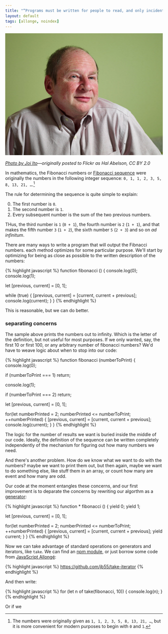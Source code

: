 ```yaml
---
title: "“Programs must be written for people to read, and only incidentally for machines to execute”"
layout: default
tags: [allonge, noindex]
---
```


![Hal Abelson](/assets/images/HalAbelson.jpg)

*[Photo by Joi Ito](https://commons.wikimedia.org/w/index.php?curid=4244437)—originally posted to Flickr as Hal Abelson, CC BY 2.0*

In mathematics, the Fibonacci numbers or [Fibonacci sequence](https://en.wikipedia.org/wiki/Fibonacci_number) were originally the numbers in the following integer sequence: `0, 1, 1, 2, 3, 5, 8, 13, 21, …`.[^hist]

[^hist]: The numbers were originally given as `1, 1, 2, 3, 5, 8, 13, 21, …`, but it is more convenient for modern purposes to begin with `0` and `1`.

The rule for determining the sequence is quite simple to explain:

0. The first number is `0`.
0. The second number is `1`.
0. Every subsequent number is the sum of the two previous numbers.

THus, the third number is `1` (`0 + 1`), the fourth number is `2` (`1 + 1`), and that makes the fifth number `3` (`1 + 2`), the sixth number `5` (`2 + 3`) and so on _ad infinitum_.

There are many ways to write a program that will output the Fibnacci numbers. each method optimizes for some particular purpose. We'll start by optimizing for being as close as possible to the written description of the numbers:

{% highlight javascript %}
function fibonacci () {
  console.log(0);
  console.log(1);

  let [previous, current] = [0, 1];

  while (true) {
    [previous, current] = [current, current + previous];
    console.log(current);
  }
}
{% endhighlight %}

This is reasonable, but we can do better.

### separating concerns

The sample above prints the numbers out to infinity. Which is the letter of the definition, but not useful for most purposes. If we only wanted, say, the first 10 or first 100, or any arbitrary number of fibonacci numbers? We'd have to weave logic about when to stop into our code:

{% highlight javascript %}
function fibonacci (numberToPrint) {
  console.log(0);

  if (numberToPrint === 1) return;

  console.log(1);

  if (numberToPrint === 2) return;

  let [previous, current] = [0, 1];

  for(let numberPrinted = 2; numberPrinted <= numberToPrint; ++numberPrinted) {
    [previous, current] = [current, current + previous];
    console.log(current);
  }
}
{% endhighlight %}

The logic for the number of results we want is buried inside the middle of our code. Ideally, the definition of the sequence can be written completely independently of the mechanism for figuring out how many numbers we need.

And there's another problem. How do we know what we want to do with the numbers? maybe we want to print them out, but then again, maybe we want to do something else, like stuff them in an array, or count how many are event and how many are odd.

Our code at the moment entangles these concerns, and our first improvement is to deparate the concerns by rewriting our algorthm as a [generator](http://raganwald.com/2015/11/03/a-coding-problem.html "Solving a Coding Problem with Iterators and Generators"):

{% highlight javascript %}
function * fibonacci () {
  yield 0;
  yield 1;

  let [previous, current] = [0, 1];

  for(let numberPrinted = 2; numberPrinted <= numberToPrint; ++numberPrinted) {
    [previous, current] = [current, current + previous];
    yield current;
  }
}
{% endhighlight %}

Now we can take advantage of standard operations on generators and iterators, like `take`. We can find an [npm module](https://github.com/jb55/take-iterator), or just borrow some code from [JavaScript Allongé][ja]:

[ja]: https://leanpub.com/javascriptallongesix

{% highlight javascript %}
https://github.com/jb55/take-iterator
{% endhighlight %}

And then write:

{% highlight javascript %}
for (let n of take(fibonacci, 10)) {
  console.log(n);
}
{% endhighlight %}

Or if we

